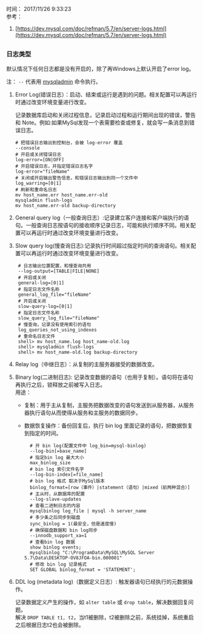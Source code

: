 时间： 2017/11/26 9:33:23   
参考：  

1. [https://dev.mysql.com/doc/refman/5.7/en/server-logs.html](https://dev.mysql.com/doc/refman/5.7/en/server-logs.html)  

##   

### 日志类型  

默认情况下任何日志都是没有开启的，除了再Windows上默认开启了error log。  

注： `--` 代表用 [mysqladmin](https://dev.mysql.com/doc/refman/5.7/en/mysqladmin.html) 命令执行。   

1.  Error Log(错误日志）：启动、结束或运行是遇到的问题。相关配置可以再运行时通过改变环境变量进行改变。

	记录数据库启动和关闭过程信息，记录启动过程和运行期间出现的错误，警告和 Note。例如:如果MySql发现一个表需要检查或修复，就会写一条消息到错误日志。

		# 把错误日志输出到控制台，会被 log-error 覆盖
		--console 
		# 开启或关闭错误日志
		log-error=[ON|OFF]
	    # 开启错误日志，并指定错误日志名字
		log-error="fileName"
	    # 关闭或开启输出警告信息，和错误日志输出到同一个文件中
		log_warring=[0|1]
		# 刷新和重命名日志
		mv host_name.err host_name.err-old
		mysqladmin flush-logs
		mv host_name.err-old backup-directory
2. General query log（一般查询日志）:记录建立客户连接和客户端执行的语句。一般查询日志按语句的接收顺序记录日志，可能和执行顺序不同。相关配置可以再运行时通过改变环境变量进行改变。  
3. Slow query log(慢查询日志):记录执行时间超过指定时间的查询语句。相关配置可以再运行时通过改变环境变量进行改变。  
    
		# 日志输出位置配置，和慢查询共用  
	 	--log-output=[TABLE|FILE|NONE]
		# 开启或关闭
	 	general-log=[0|1]
		# 指定日志文件名称  
        general_log_file="fileName"  
		# 开启或关闭
		slow-query-log=[0|1]
		# 指定日志文件名称
		slow_query_log_file="fileName"
		# 慢查询，记录没有使用索引的语句  
		log_queries_not_using_indexes 
		# 重命名日志文件  
		shell> mv host_name.log host_name-old.log
		shell> mysqladmin flush-logs
		shell> mv host_name-old.log backup-directory
    
3. Relay log（中继日志）：从复制的主服务器接受的数据改变。           
3. Binary  log(二进制日志):  记录改变数据的语句（也用于复制）。语句将在语句再执行之后，锁释放之前被写入日志。  
用途：  
	* 复制：用于主从复制，主服务把数据改变的语句发送到从服务器，从服务器执行语句从而使得从服务和主服务的数据同步。  
	* 数据恢复操作：备份回复后，执行 bin log 里面记录的语句，把数据恢复到指定的时间。  

			# 开 bin log(配置文件中 log_bin=mysql-binlog)
			--log-bin[=base_name] 
			# 指定bin log 最大大小
			max_binlog_size
			# bin log 索引文件名字 
			--log-bin-index[=file_name] 
			# bin log 格式 取决于MySql版本  
			binlog_format=[row（事件）|statement（语句）|mixed（前两种混合）]
			# 主从时，从数据库的配置 
			--log-slave-updates
			# 查看二进制日志的内容
			mysqlbinlog log_file | mysql -h server_name 
			# 多少条之后同步到磁盘
			sync_binlog = 1(最安全，但是速度慢)
			# 确保磁盘数据和 bin log同步
			--innodb_support_xa=1  
			# 查看bin log 数据
			show binlog events;
			mysqlbinlog "C:\ProgramData\MySQL\MySQL Server 5.7\Data\DESKTOP-OV8JFOA-bin.000001"
			# 修改 bin log 记录格式
			SET GLOBAL binlog_format = 'STATEMENT'; 
 
5. DDL log (metadata log)（数据定义日志）: 触发器语句已经执行的元数据操作。
	
	记录数据定义产生的操作，如 `alter table` 或 `drop table`，解决数据回复问题。  
	解决 `DROP TABLE t1, t2`，当t1被删除，t2被删除之前，系统挂掉，系统重启之后根据日志t2也会被删除。

        